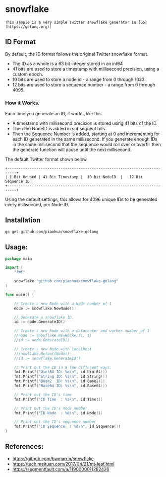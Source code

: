 # snowflake

    This sample is a very simple Twitter snowflake generator in [Go](https://golang.org/)

## ID Format
By default, the ID format follows the original Twitter snowflake format.
* The ID as a whole is a 63 bit integer stored in an int64
* 41 bits are used to store a timestamp with millisecond precision, using a custom epoch.
* 10 bits are used to store a node id - a range from 0 through 1023.
* 12 bits are used to store a sequence number - a range from 0 through 4095.

### How it Works.
Each time you generate an ID, it works, like this.
* A timestamp with millisecond precision is stored using 41 bits of the ID.
* Then the NodeID is added in subsequent bits.
* Then the Sequence Number is added, starting at 0 and incrementing for each ID generated in the same millisecond. If you generate enough IDs in the same millisecond that the sequence would roll over or overfill then the generate function will pause until the next millisecond.

The default Twitter format shown below.
```
+--------------------------------------------------------------------------+
| 1 Bit Unused | 41 Bit Timestamp |  10 Bit NodeID  |   12 Bit Sequence ID |
+--------------------------------------------------------------------------+
```

Using the default settings, this allows for 4096 unique IDs to be generated every millisecond, per Node ID.

## Installation

```sh
go get github.com/piaohua/snowflake-golang
```

## Usage:

```go
package main

import (
	"fmt"

	snowflake "github.com/piaohua/snowflake-golang"
)

func main() {

	// Create a new Node with a Node number of 1
	node := snowflake.NewNode(1)

	// Generate a snowflake ID.
	id := node.GenerateID()

	// Create a new Node with a datacenter and worker number of 1
	//node := snowflake.NewWorker(1, 1)
	//id := node.GenerateID()

	// Create a new Node with localhost
	//snowflake.DefaultNode()
    //id := snowflake.GenerateID()

	// Print out the ID in a few different ways.
	fmt.Printf("Uint64 ID: %d\n", id.Uint64())
	fmt.Printf("String ID: %s\n", id.String())
	fmt.Printf("Base2  ID: %s\n", id.Base2())
	fmt.Printf("Base64 ID: %s\n", id.Base64())

	// Print out the ID's time
	fmt.Printf("ID Time  : %s\n", id.Time())

	// Print out the ID's node number
	fmt.Printf("ID Node  : %d\n", id.Node())

	// Print out the ID's sequence number
	fmt.Printf("ID Sequence  : %d\n", id.Sequence())
}
```

## References:
*  https://github.com/bwmarrin/snowflake
*  https://tech.meituan.com/2017/04/21/mt-leaf.html
*  https://segmentfault.com/a/1190000011282426
